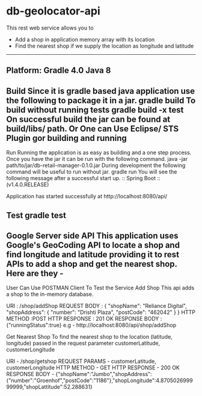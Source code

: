 # db-geolocator-api
This rest web service allows you to
- Add a shop in application memory array with its location
- Find the nearest shop if we supply the location as longitude and latitude
---------------------------
Platform:
Gradle 4.0
Java 8
-----------------------------
Build
Since it is gradle based java application use the following to package it in a jar.
gradle build
To build without running tests
gradle build -x test
On successful build the jar can be found at build/libs/ path.
Or One can Use Eclipse/ STS Plugin gor building and running
---------------------------
Run
Running the application is as easy as building and a one step process. Once you have the jar it can be run with the following command.
java -jar path/to/jar/db-retail-manager-0.1.0.jar
During development the following command will be useful to run without jar.
gradle run
You will see the following message after a successful start up.
:: Spring Boot ::        (v1.4.0.RELEASE)

Application has started successfully at http://localhost:8080/api/


Test
gradle test
---------------------------

Google Server side API
This application uses Google's GeoCoding API to locate a shop and find longitude and latitude providing it to rest APIs to add a shop and get the nearest shop. Here are they -
---------------------------

User Can Use POSTMAN Client To Test the Service
Add Shop
This api adds a shop to the in-memory database.

URI		: 	/shop/addShop
REQUEST BODY	:
{
	"shopName": "Reliance Digital",
	"shopAddress": {
		"number": "Drishti Plaza",
		"postCode": "462042"
	}
}
HTTP METHOD	:POST
HTTP RESPONSE : 201 OK
RESPONSE BODY  :
{"runningStatus":true}
e.g - http://localhost:8080/api/shop/addShop


Get Nearest Shop
To find the nearest shop to the location (latitude, longitude) passed in the request parameter customerLatitude, customerLongitude

URI            - /shop/getshop
REQUEST PARAMS - customerLatitude, customerLongitude
HTTP METHOD    - GET
HTTP RESPONSE  - 200 OK
RESPONSE BODY  -
{"shopName":"Jumbo","shopAddress":{"number":"Groenhof","postCode":"1186"},"shopLongitude":4.870502699999999,"shopLattitude":52.288631}
